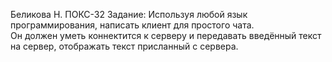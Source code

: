 Беликова Н. ПОКС-32 Задание: Используя любой язык программирования, написать клиент для простого чата.  
Он должен уметь коннектится к серверу и передавать введённый текст на сервер, отображать текст присланный с сервера.
